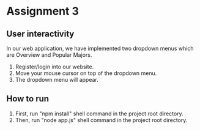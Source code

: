 # Assignment 3

## User interactivity
In our web application, we have implemented two dropdown menus which are Overview and Popular Majors.
1. Register/login into our website.
2. Move your mouse cursor on top of the dropdown menu.
3. The dropdown menu will appear.

## How to run
1. First, run "npm install" shell command in the project root directory.
2. Then, run "node app.js" shell command in the project root directory.
